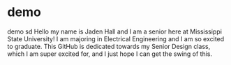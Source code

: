 # demo
demo sd
Hello my name is Jaden Hall and I am a senior here at Mississippi State University! I am majoring in Electrical Engineering and I am so excited to graduate. This GitHub is dedicated towards my Senior Design class, which I am super excited for, and I just hope I can get the swing of this.
